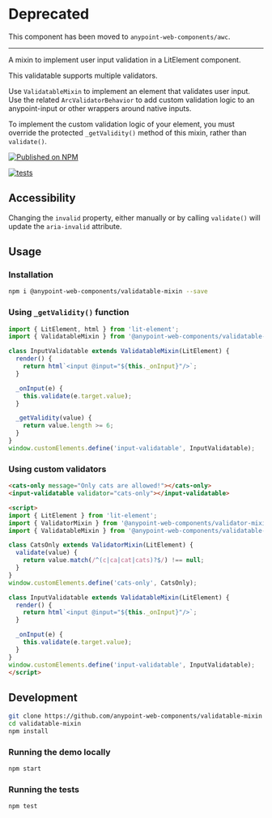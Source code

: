 # Deprecated

This component has been moved to `anypoint-web-components/awc`.

-----

A mixin to implement user input validation in a LitElement component.

This validatable supports multiple validators.

Use `ValidatableMixin` to implement an element that validates user input. Use the related `ArcValidatorBehavior` to add custom validation logic to an anypoint-input or other wrappers around native inputs.

To implement the custom validation logic of your element, you must override the protected `_getValidity()` method of this mixin, rather than `validate()`.

[![Published on NPM](https://img.shields.io/npm/v/@anypoint-web-components/validatable-mixin.svg)](https://www.npmjs.com/package/@anypoint-web-components/validatable-mixin)

[![tests](https://github.com/anypoint-web-components/validatable-mixin/actions/workflows/tests.yml/badge.svg)](https://github.com/anypoint-web-components/validatable-mixin/actions/workflows/tests.yml)

## Accessibility

Changing the `invalid` property, either manually or by calling `validate()` will update the `aria-invalid` attribute.

## Usage

### Installation

```bash
npm i @anypoint-web-components/validatable-mixin --save
```

### Using `_getValidity()` function

```javascript
import { LitElement, html } from 'lit-element';
import { ValidatableMixin } from '@anypoint-web-components/validatable-mixin';

class InputValidatable extends ValidatableMixin(LitElement) {
  render() {
    return html`<input @input="${this._onInput}"/>`;
  }

  _onInput(e) {
    this.validate(e.target.value);
  }

  _getValidity(value) {
    return value.length >= 6;
  }
}
window.customElements.define('input-validatable', InputValidatable);
```

### Using custom validators

```html
<cats-only message="Only cats are allowed!"></cats-only>
<input-validatable validator="cats-only"></input-validatable>

<script>
import { LitElement } from 'lit-element';
import { ValidatorMixin } from '@anypoint-web-components/validator-mixin';
import { ValidatableMixin } from '@anypoint-web-components/validatable-mixin';

class CatsOnly extends ValidatorMixin(LitElement) {
  validate(value) {
    return value.match(/^(c|ca|cat|cats)?$/) !== null;
  }
}
window.customElements.define('cats-only', CatsOnly);

class InputValidatable extends ValidatableMixin(LitElement) {
  render() {
    return html`<input @input="${this._onInput}"/>`;
  }

  _onInput(e) {
    this.validate(e.target.value);
  }
}
window.customElements.define('input-validatable', InputValidatable);
</script>
```

## Development

```sh
git clone https://github.com/anypoint-web-components/validatable-mixin
cd validatable-mixin
npm install
```

### Running the demo locally

```sh
npm start
```

### Running the tests

```sh
npm test
```
